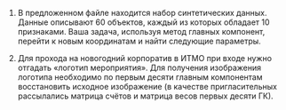 1. В предложенном файле находится набор синтетических данных. Данные описывают 60 объектов, каждый из которых обладает 10 признаками. 
Ваша задача, используя метод главных компонент, перейти к новым координатам и найти следующие параметры.

2. Для прохода на новогодний корпоратив в ИТМО при входе нужно отгадать «логотип мероприятия». 
Для получения изображения логотипа необходимо по первым десяти главным компонентам восстановить исходное изображение 
(в качестве пригласительных рассылались матрица счётов и матрица весов первых десяти ГК).


